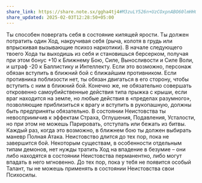 ```yaml
---
share_link: https://share.note.sx/ggha4tj4#M3zuLY526n+UzCOxpnABO60lmHHOOP39on1FTZJavTk
share_updated: 2025-02-03T12:28:50+05:00
---
```

Ты способен повергать себя в состояние кипящей ярости. Ты должен потратить один Ход, накручивая себя (рыча, колотя в грудь или впрыскивая вызывающие психоз наркотики). В начале следующего твоего Хода ты выходишь из себя и становишься берсерком, получая при этом бонус +10 к Ближнему Бою, Силе, Выносливости и Силе Воли, и штраф -20 к Баллистику и Интеллекту. Если это возможно, персонаж обязан вступить в ближний бой с ближайшим противником. Если противника поблизости нет, ты обязан двигаться в его сторону, чтобы вступить с ним в ближний бой. Конечно же, не обязательно совершать откровенно самоубийственные действия типа прыжка с крыши, если враг находится на земле, но любые действия в «пределах разумного», позволяющие приблизиться к врагу и вступить в рукопашную, должны быть предприняты обязательно. В состоянии Неистовства ты невосприимчив к эффектам Страха, Оглушения, Подавления, Усталости, но при этом не можешь Парировать, отступать или бежать из битвы. Каждый раз, когда это возможно, в ближнем бою ты должен выбирать маневр Полная Атака. Неистовство длится до тех пор, пока не завершится бой. Некоторым существам, в особенности отдельным типам демонов, нет нужды тратить Ход на впадение в безумие – они либо находятся в состоянии Неистовства перманентно, либо могут впадать в него мгновенно. До тех пор, пока у тебя не появится особый Талант, ты не можешь применять в состоянии Неистовства свои Психосилы.